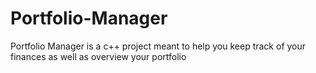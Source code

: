 # Portfolio-Manager
Portfolio Manager is a c++ project meant to help you keep track of your finances as well as overview your portfolio 

